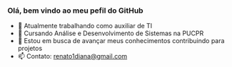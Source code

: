### Olá, bem vindo ao meu pefil do GitHub

- 🔭 Atualmente trabalhando como auxiliar de TI
- 🌱 Cursando Análise e Desenvolvimento de Sistemas na PUCPR
- 👯 Estou em busca de avançar meus conhecimentos contribuindo para projetos
- 📫 Contato: renato1diana@gmail.com 

<!--
**Griefer-gif/Griefer-gif** is a ✨ _special_ ✨ repository because its `README.md` (this file) appears on your GitHub profile.

Here are some ideas to get you started:

- 🔭 I’m currently working on ...
- 🌱 I’m currently learning ...
- 👯 I’m looking to collaborate on ...
- 🤔 I’m looking for help with ...
- 💬 Ask me about ...
- 📫 How to reach me: ...
- 😄 Pronouns: ...
- ⚡ Fun fact: ...
-->
